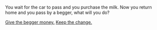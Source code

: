 You wait for the car to pass and you purchase the milk. Now you return home and you pass by a begger, what will you do?

[Give the begger money.](/1-1-2-1PART.md)
[Keep the change.](/1-2-2-1PART.md)
